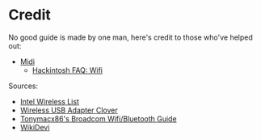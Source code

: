 # Credit

No good guide is made by one man, here's credit to those who've helped out:

* [Midi]()
   * [Hackintosh FAQ: Wifi](https://www.reddit.com/r/hackintosh/wiki/faq#wiki_wifi_compatibility)

Sources:

* [Intel Wireless List](https://www.intel.ca/content/www/ca/en/support/articles/000005511/network-and-i-o/wireless-networking.html)
* [Wireless USB Adapter Clover](https://github.com/chris1111/Wireless-USB-Adapter-Clover)
* [Tonymacx86's Broadcom Wifi/Bluetooth Guide](https://www.tonymacx86.com/threads/broadcom-wifi-bluetooth-guide.242423/)
* [WikiDevi](https://wikidevi.com/wiki/Main_Page)

